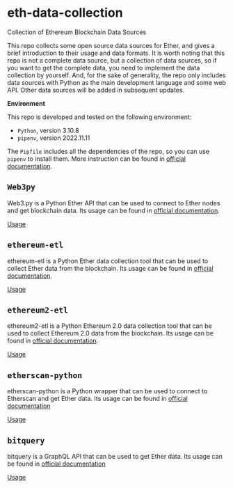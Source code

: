 # eth-data-collection
Collection of Ethereum Blockchain Data Sources

This repo collects some open source data sources for Ether, and gives a brief introduction to their usage and data formats. It is worth noting that this repo is not a complete data source, but a collection of data sources, so if you want to get the complete data, you need to implement the data collection by yourself. And, for the sake of generality, the repo only includes data sources with Python as the main development language and some web API. Other data sources will be added in subsequent updates.

**Environment**

This repo is developed and tested on the following environment:
- `Python`, version 3.10.8
- `pipenv`, version 2022.11.11

The `Pipfile` includes all the dependencies of the repo, so you can use `pipenv` to install them. More instruction can be found in [official documentation](https://pipenv.pypa.io/en/latest/).

## `Web3py`

Web3.py is a Python Ether API that can be used to connect to Ether nodes and get blockchain data. Its usage can be found in [official documentation](https://web3py.readthedocs.io/en/stable/).

[Usage](docs/web3py.md)

## `ethereum-etl`

ethereum-etl is a Python Ether data collection tool that can be used to collect Ether data from the blockchain. Its usage can be found in [official documentation](https://ethereum-etl.readthedocs.io/en/latest/).

[Usage](docs/ethereum-etl.md)

## `ethereum2-etl`

ethereum2-etl is a Python Ethereum 2.0 data collection tool that can be used to collect Ethereum 2.0 data from the blockchain. Its usage can be found in [official documentation](https://ethereum2-etl.readthedocs.io/en/latest/).

[Usage](docs/ethereum2-etl.md)

## `etherscan-python`

etherscan-python is a Python wrapper that can be used to connect to Etherscan and get Ether data. Its usage can be found in [official documentation](https://pypi.org/project/etherscan/)

[Usage](docs/etherscan-python.md)

## `bitquery`

bitquery is a GraphQL API that can be used to get Ether data. Its usage can be found in [official documentation](https://graphql.bitquery.io/)

[Usage](docs/bitquery.md)